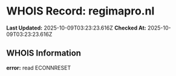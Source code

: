 # WHOIS Record: regimapro.nl

**Last Updated:** 2025-10-09T03:23:23.616Z
**Checked At:** 2025-10-09T03:23:23.616Z

## WHOIS Information

**error:** read ECONNRESET

